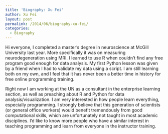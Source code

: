 ```yaml
---
title: 'Biography: Xu Fei'
author: Xu Fei
layout: post
permalink: /2014/06/biography-xu-fei/
categories:
  - Biography
---
```

Hi everyone, I completed a master&#8217;s degree in neuroscience at McGill University last year. More specifically it was on measuring neurodegeneration using MRI. I learned to use R when couldn&#8217;t find any free program good enough for data analysis. My first Python lesson was given by a friend when I had to validate my data using a script. I am still learning both on my own, and I feel that it has never been a better time in history for free online programming training.

Right now I am working at the UN as a consultant in the enterprise learning section, as well as preaching about R and Python for data analysis/visualization. I am very interested in how people learn everything, especially programming. I strongly believe that this generation of scientists (or general office workers) would benefit tremendously from good computational skills, which are unfortunately not taught in most academic disciplines. I&#8217;d like to know more people who have a similar interest in teaching programming and learn from everyone in the instructor training.
